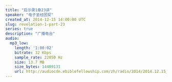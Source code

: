```yaml
---
title: "启示录1章23讲"
speaker: "电子圣经团契"
created_at: 2014-12-15 14:00:00 UTC
slug: revelation-1-part-23
series: true
description: "广播电台"
audio:
  mp3_low:
    length: '1:00:02'
    bitrate: 32 Kbps
    sample_rate: 22050 Hz
    size: 13.7 MB
    size_bytes: 14409131
    url: http://audiocdn.ebiblefellowship.com/zh/radio/2014/2014.12.15_EBF_-_Revelation_1_Part_23.mp3
---
```


